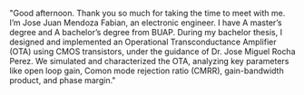 "Good afternoon. Thank you so much for taking the time to meet with me. I’m Jose Juan Mendoza
Fabian, an electronic engineer. I have A master’s degree and A bachelor’s degree from BUAP.
 During my bachelor thesis, I designed and implemented an Operational Transconductance Amplifier
 (OTA) using CMOS transistors, under the guidance of Dr. Jose Miguel Rocha Perez. We   simulated
and characterized the OTA, analyzing key parameters like open loop gain, Comon mode rejection ratio
(CMRR), gain-bandwidth product, and phase margin."